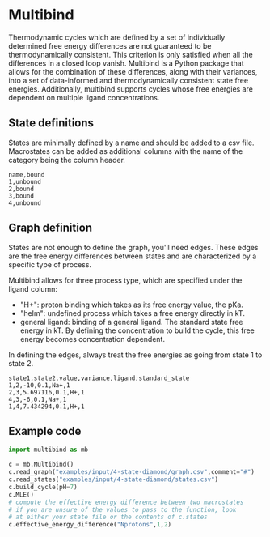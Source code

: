 # Multibind

Thermodynamic cycles which are defined by a set of individually determined free energy differences are not guaranteed to be thermodynamically consistent.
This criterion is only satisfied when all the differences in a closed loop vanish.
Multibind is a Python package that allows for the combination of these differences, along with their variances, into a set of data-informed and thermodynamically consistent state free energies.
Additionally, multibind supports cycles whose free energies are dependent on multiple ligand concentrations.

## State definitions

States are minimally defined by a name and should be added to a csv file.
Macrostates can be added as additional columns with the name of the category being the column header.

```text
name,bound
1,unbound
2,bound
3,bound
4,unbound
```

## Graph definition

States are not enough to define the graph, you'll need edges. 
These edges are the free energy differences between states and are characterized by a specific type of process.

Multibind allows for three process type, which are specified under the ligand column:

- "H+": proton binding which takes as its free energy value, the pKa.
- "helm": undefined process which takes a free energy directly in kT.
- general ligand: binding of a general ligand. The standard state free energy in kT. By defining the concentration to build the cycle, this free energy becomes concentration dependent.

In defining the edges, always treat the free energies as going from state 1 to state 2.

```text
state1,state2,value,variance,ligand,standard_state
1,2,-10,0.1,Na+,1
2,3,5.697116,0.1,H+,1
4,3,-6,0.1,Na+,1
1,4,7.434294,0.1,H+,1
```

## Example code

```python
import multibind as mb

c = mb.Multibind()
c.read_graph("examples/input/4-state-diamond/graph.csv",comment="#")
c.read_states("examples/input/4-state-diamond/states.csv")
c.build_cycle(pH=7)
c.MLE() 
# compute the effective energy difference between two macrostates
# if you are unsure of the values to pass to the function, look
# at either your state file or the contents of c.states
c.effective_energy_difference("Nprotons",1,2)
```